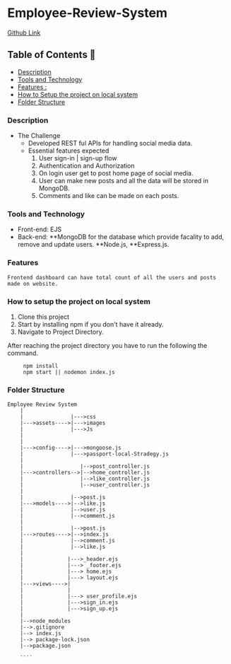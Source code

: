 # Employee-Review-System
[Github Link](https://github.com/abhi20012/Social_media_dashboard) 



## Table of Contents 📕

- [Description](#description)
- [Tools and Technology](#tools-and-technology)
- [Features :](#features)
- [How to Setup the project on local system](#how-to-setup-the-project-on-local-system)
- [Folder Structure](#folder-structure)


### Description
* The Challenge
    * Developed REST ful APIs for handling social media data.
    * Essential features expected 
       1. User sign-in | sign-up flow
       2. Authentication and Authorization 
       3. On login user get to post home page of social media.
       4. User can make new posts and all the data will be stored in MongoDB.
       5. Comments and like can be made on each posts.
   


### Tools and Technology

* Front-end: EJS
* Back-end: **MongoDB for the database which provide facality to add, remove and update users. **Node.js, **Express.js.

### Features
	Frontend dashboard can have total count of all the users and posts made on website.

### How to setup the project on local system

  1. Clone this project
  2. Start by installing npm if you don't have it already.
  3. Navigate to Project Directory.

After reaching the project directory you have to run the following the command.
   ```` 
        npm install 
        npm start || nodemon index.js
   ````



### Folder Structure

```
Employee Review System
    |
    |               |--->css
    |--->assets---->|--->images
    |             	|--->Js
    |
    |              
    |--->config---->|--->mongoose.js
    |               |--->passport-local-Stradegy.js
    |
    |                  |-->post_controller.js
    |--->controllers-->|-->home_controller.js
    |                  |-->like_controller.js
    |                  |-->user_controller.js
    |
    |               |-->post.js
    |--->models---->|-->like.js
    |               |-->user.js
    |				|-->comment.js
    |              
    |               |-->post.js
    |--->routes---->|-->index.js
    |               |-->comment.js
    |               |-->like.js
    |
    |              |--->_header.ejs
    |              |---> _footer.ejs
    |              |---> home.ejs
    |              |---> layout.ejs
    |--->views---->|
    |              |
    |              |---> user_profile.ejs
    |              |--->sign_in.ejs
    |              |--->sign_up.ejs
    |
    |-->node_modules
    |-->.gitignore
    |--> index.js
    |--> package-lock.json
    |-->package.json
    
    ````
